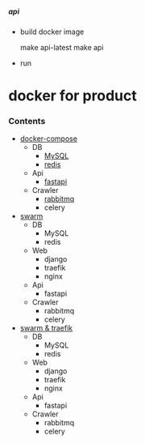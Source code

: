 ##### api

* build docker image


	make api-latest
	make api
    
* run

# docker for product


### Contents
- [docker-compose](https://github.com/linsamtw/docker-for-product/tree/master/docker-compose)
	- DB
	  - [MySQL](https://github.com/linsamtw/docker-for-product/tree/master/docker-compose#mysql)
	  - [redis](https://github.com/linsamtw/docker-for-product/tree/master/docker-compose#redis)
	- Api
	  - [fastapi](https://github.com/linsamtw/docker-for-product/tree/master/docker-compose#api)
	- Crawler
	  - [rabbitmq](https://github.com/linsamtw/docker-for-product/tree/master/docker-compose#rabbitmq)
	  - celery
- [swarm](https://github.com/linsamtw/docker-for-product/tree/master/swarm)
	- DB
	  - MySQL
      - redis
	- Web
      - django
      - traefik
      - nginx
	- Api
	  - fastapi
	- Crawler
	  - rabbitmq
	  - celery
- [swarm & traefik]()
	- DB
	  - MySQL
      - redis
	- Web
      - django
      - traefik
      - nginx
	- Api
	  - fastapi
	- Crawler
	  - rabbitmq
	  - celery
